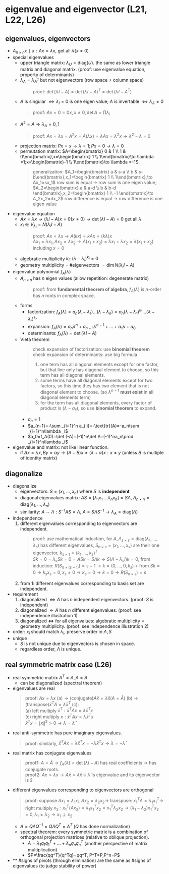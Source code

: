 # eigenvalue and eigenvector (L21, L22, L26)

## eigenvalues, eigenvectors
- $A_{n\times n}x\parallel x:Ax=\lambda x$, get all $\lambda (x\ne 0)$
- special eigenvalues
    - upper triangle matrix: $\lambda _U=\text{diag}(U)$. the same as lower triangle matrix and diagonal matrix. (proof: use eigenvalue equation, property of determinants)
    - $\lambda _A=\lambda _{A^T}$ but not eigenvectors (row space $\ne$ column space)
        > proof: $\det (\lambda I-A)=\det (\lambda I-A)^T=\det (\lambda I-A^T)$
    - $A$ is singular $\Leftrightarrow \lambda _i=0$ is one eigen value; $A$ is invertable $\Leftrightarrow \lambda _A\ne 0$
        > proof: $Ax=0=0x,x\ne 0, \det A=\prod \lambda _i$
    - $A^2=A\Rightarrow \lambda _A=0,1$
        > proof: $Ax=\lambda x=A^2x=A(\lambda x)=\lambda Ax=\lambda ^2x\to \lambda ^2-\lambda =0$
    - projection matrix: $Px=x\to \lambda =1;Px=0\to \lambda =0$
    - permutation matrix: $A=\begin{bmatrix} 0 & 1 \\ 1 & 0\end{bmatrix},x=\begin{bmatrix} 1 \\ 1\end{bmatrix}\to \lambda =1;x=\begin{bmatrix}-1 \\ 1\end{bmatrix}\to \lambda =-1$.
        > generalization: $A_1=\begin{bmatrix} a & s-a \\ b & s-b\end{bmatrix},x_1=\begin{bmatrix} 1 \\ 1\end{bmatrix},\to Ax_1=sx_1$ row sum is equal $\to$ row sum is one eigen value;  
        > $A_2=\begin{bmatrix} a & a-d \\ b & b-d \end{bmatrix},x_2=\begin{bmatrix} 1 \\ -1 \end{bmatrix}\to A_2x_2=dx_2$ row difference is equal $\to$ row difference is one eigen value
- eigenvalue equation
    - $Ax=\lambda x\to (\lambda I-A)x=0(x\ne 0)\to \det (\lambda I-A)=0$ get all $\lambda$
    - $x_i\in V_{\lambda _i}=N(\lambda _iI-A)$
        > proof: $Ax=\lambda x\to A(kx)=kAx=(k\lambda )x$  
        > $Ax_1=\lambda x_1,Ax_2=\lambda x_2\to A(x_1+x_2)=\lambda x_1+\lambda x_2=\lambda (x_1+x_2)$ including $x=0$
    - algebratic multiplicity $k_i$: $(\lambda -\lambda _i)^{k_i}=0$
    - geometry multiplicity = #eigenvectors $=\dim N(\lambda _iI-A)$
- eigenvalue polynomial $f_A(\lambda )$
    - $A_{n\times n}$ has $n$ eigen values (allow repetition: degenerate matrix)
        > proof: from **fundamental theorem of algebra**, $f_A(\lambda)$ is $n$-order has $n$ roots in complex space.
    - forms
        - factorization: $f_A(\lambda )=a_n(\lambda -\lambda _1)\dots (\lambda -\lambda _n)=a_n(\lambda -\lambda _1)^{k_1}\dots (\lambda -\lambda _r)^{k_r}$
        - expansion: $f_A(\lambda )=a_n\lambda ^n+a_{n-1}\lambda ^{n-1}+\dots +a_1\lambda +a_0$
        - determinants: $f_A(\lambda )=\det (\lambda I-A)$
    - Vieta theorem
        > check expansion of factorization: use **binomial theorem**  
        > check expansion of determinants: use big formula
        > 1. one term has all diagonal elements except for one factor, but that line only has diagonal element to choose, so this term has all diagonal elements.
        > 2. some terms have all diagonal elements except for two factors, so this time they has two element that is not diagonal element to choose. (so $\lambda ^{n-1}$ **must exist** in all diagonal elements term)
        > 3. for the term has all diagonal elements, every factor of product is $(\lambda -a_{ii})$, so use **binomial theorem** to expand.
        - $a_n=1$
        - $a_{n-1}=-\sum _{i=1}^n a_{ii}=-\text{tr}(A)=-a_n\sum _{i=1}^n\lambda _i$
        - $a_0=f_A(0)=\det (-A)=(-1)^n\det A=(-1)^na_n\prod _{i=1}^n\lambda _i$
- eigenvalue and matrix: not like linear function.
    - if $Ax=\lambda x,By=\alpha y\to (A+B)x\ne (\lambda +\alpha)x:x\ne y$ (unless $B$ is multiple of identity matrix)

## diagonalize
- diagonalize
    - eigenvectors: $S=(x_1,\dots ,x_n)$ where $S$ is **independent**
    - diagonal eigenvalues matrix: $AS=[\lambda_1x_1\ \dots \lambda_nx_n]=S\Lambda$, $\Lambda _{n\times n}=\mathrm{diag}(\lambda _1,\dots ,\lambda _n)$
    - similarity: $A\sim \Lambda: S^{-1}AS=\Lambda$, $A=S\Lambda S^{-1}\to \lambda _A=\mathrm{diag}(\Lambda)$
- independence
    1. different eigenvalues corresponding to eigenvectors are independent.
        > proof: use mathematical induction, for $A, \Lambda _{s\times s}=\mathrm{diag}(\lambda _1,\dots ,\lambda _s)$ has different eigenvalues, $S_{n\times s}=(x_1,\dots ,x_s)$ are their one eigenvector, $k_{s\times 1}=(k_1,\dots ,k_s)^T$  
        > $Sk=0=\lambda _sSk=0=ASk=S\Lambda k\to S(\Lambda -\lambda _sI)k=0$, from induction: $R(S_{n\times (s-1)})=s-1\to k=(0,\dots ,0,k_s)\to$ from $Sk=0\to k_sx_s=0, x_s\ne 0\to k_s=0\to k=0\to R(S_{n\times s})=s$
    2. from 1: different eigenvalues corresponding to basis set are independent.
- requirement
    1. diagonalized $\Leftrightarrow A$ has $n$ independent eigenvectors. (proof: $S$ is independent)
    2. diagonalized $\Leftarrow A$ has $n$ different eigenvalues. (proof: see independence illustration 1)
    3. diagonalized $\Leftrightarrow$ for all eigenvalues: algebratic multiplicity = geometry multiplicity. (proof: see independence illustration 2)
- order: $x_i$ should match $\lambda _i$, preserve order in $\Lambda ,S$
- unique
    - $S$ is not unique due to eigenvectors is chosen in space.
    - regardless order, $\Lambda$ is unique.

## real symmetric matrix case (L26)
- real symmetric matrix $A^T=A,\bar{A}=A$
    - can be diagonalized (spectral theorem)
- eigenvalues are real
    > proof: $Ax=\lambda x\mathrm{\ (a)}\to \text{(conjugate)} A\bar{x}=\bar{\lambda}\bar{x}(A=\bar{A})\mathrm{\ (b)}\to \text{(transpose)} \bar{x}^TA=\bar{\lambda}\bar{x}^T\mathrm{\ (c)}$;  
    > (a) left multiply $\bar{x}^T:\bar{x}^TAx=\lambda\bar{x}^Tx$  
    > (c) right multiply $x:\bar{x}^TAx=\bar{\lambda}\bar{x}^Tx$  
    > $\bar{x}^Tx=\left \| x \right \|^2>0 \to \lambda=\bar{\lambda}$
- real anti-symmetric has pure imaginary eigenvalues.
    > proof: similarly, $\bar{x}^TAx=\lambda \bar{x}^Tx=-\bar{\lambda}\bar{x}^Tx\to \lambda =-\bar{\lambda}$
- real matrix has conjugate eigenvalues
    > proof1: $A=\bar{A}\to f_A(\lambda)=\det (\lambda I-A)$ has real coefficients $\to$ has conjugate roots.  
    > proof2: $Ax=\lambda x\to A\bar{x}=\bar{\lambda}\bar{x}\to$ $\bar{\lambda}$ is eigenvalue and its eigenvector is $\bar{x}$
- different eigenvalues corresponding to eigenvectors are orthogonal
    > proof: suppose $Ax_1=\lambda _1x_1,Ax_2=\lambda _2x_2\to$ transpose: $x_1^TA=\lambda _1x_1^T\to$ right multiply $x_2:x_1^T(Ax_2)=\lambda _1x_1^Tx_2=x_1^T\lambda _2x_2\to (\lambda _1-\lambda _2)x_1^Tx_2=0, \lambda _1\ne \lambda _2\to x_1\perp x_2$
    - $A=Q\Lambda Q^{-1}=Q\Lambda Q^T=A^T$ ($Q$ has done normalization)
    - spectral theorem: every symmetric matrix is a combination of orthogonal projection matrices (relative to oblique projection).
        - $A=\lambda _1q_1q_1^T+\dots +\lambda _nq_nq_n^T$ (another perspective of matrix multiplication)
        - $P=\frac{qq^T}{q^Tq}=qq^T, P^T=P,P^n=P$
- ** #signs of pivots (through elimination) are the same as #signs of eigenvalues (to judge stability of power)
